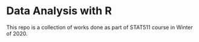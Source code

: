 # Data Analysis with R
This repo is a collection of works done as part of STAT511 course in Winter of 2020.

